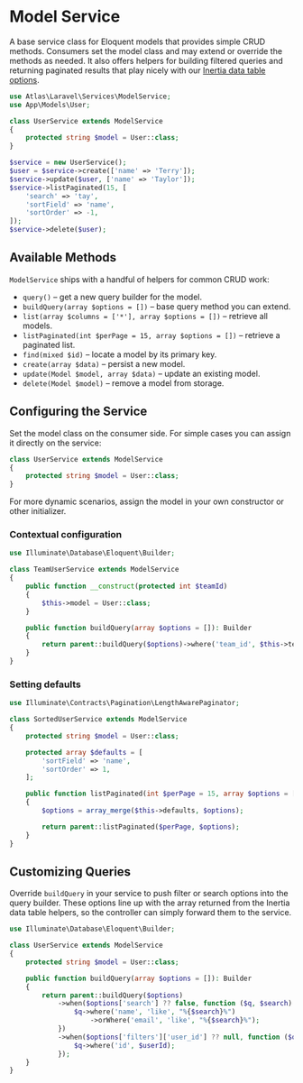 # Model Service

A base service class for Eloquent models that provides simple CRUD methods.
Consumers set the model class and may extend or override the methods as needed.
It also offers helpers for building filtered queries and returning paginated
results that play nicely with our [Inertia data table options](./inertia-data-table-options.md).

```php
use Atlas\Laravel\Services\ModelService;
use App\Models\User;

class UserService extends ModelService
{
    protected string $model = User::class;
}
```

```php
$service = new UserService();
$user = $service->create(['name' => 'Terry']);
$service->update($user, ['name' => 'Taylor']);
$service->listPaginated(15, [
    'search' => 'tay',
    'sortField' => 'name',
    'sortOrder' => -1,
]);
$service->delete($user);
```

## Available Methods

`ModelService` ships with a handful of helpers for common CRUD work:

- `query()` – get a new query builder for the model.
- `buildQuery(array $options = [])` – base query method you can extend.
- `list(array $columns = ['*'], array $options = [])` – retrieve all models.
- `listPaginated(int $perPage = 15, array $options = [])` – retrieve a paginated list.
- `find(mixed $id)` – locate a model by its primary key.
- `create(array $data)` – persist a new model.
- `update(Model $model, array $data)` – update an existing model.
- `delete(Model $model)` – remove a model from storage.

## Configuring the Service

Set the model class on the consumer side. For simple cases you can assign it
directly on the service:

```php
class UserService extends ModelService
{
    protected string $model = User::class;
}
```

For more dynamic scenarios, assign the model in your own constructor or other
initializer.

### Contextual configuration

```php
use Illuminate\Database\Eloquent\Builder;

class TeamUserService extends ModelService
{
    public function __construct(protected int $teamId)
    {
        $this->model = User::class;
    }

    public function buildQuery(array $options = []): Builder
    {
        return parent::buildQuery($options)->where('team_id', $this->teamId);
    }
}
```

### Setting defaults

```php
use Illuminate\Contracts\Pagination\LengthAwarePaginator;

class SortedUserService extends ModelService
{
    protected string $model = User::class;

    protected array $defaults = [
        'sortField' => 'name',
        'sortOrder' => 1,
    ];

    public function listPaginated(int $perPage = 15, array $options = []): LengthAwarePaginator
    {
        $options = array_merge($this->defaults, $options);

        return parent::listPaginated($perPage, $options);
    }
}
```

## Customizing Queries

Override `buildQuery` in your service to push filter or search options into
the query builder. These options line up with the array returned from the
Inertia data table helpers, so the controller can simply forward them to the
service.

```php
use Illuminate\Database\Eloquent\Builder;

class UserService extends ModelService
{
    protected string $model = User::class;

    public function buildQuery(array $options = []): Builder
    {
        return parent::buildQuery($options)
            ->when($options['search'] ?? false, function ($q, $search) {
                $q->where('name', 'like', "%{$search}%")
                    ->orWhere('email', 'like', "%{$search}%");
            })
            ->when($options['filters']['user_id'] ?? null, function ($q, $userId) {
                $q->where('id', $userId);
            });
    }
}
```
